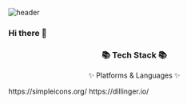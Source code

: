 ![header](https://capsule-render.vercel.app/api?type=Waving&color=auto&height=200&section=header&text=JongwOOn👋‍️&fontSize=50&animation=twinkling&fontAlignY=35)

### Hi there 👋

<div align=center>
	<h3>📚 Tech Stack 📚</h3>
	<p>✨ Platforms & Languages ✨</p>
</div>
https://simpleicons.org/
https://dillinger.io/
<!--
**dodsidsyd/dodsidsyd** is a ✨ _special_ ✨ repository because its `README.md` (this file) appears on your GitHub profile.

Here are some ideas to get you started:
<img src="https://img.shields.io/badge/Firebase-FFCA28?style=flat-square&logo=firebase&logoColor=white"/>
- 🔭 I’m currently working on ...
- 🌱 I’m currently learning ...
- 👯 I’m looking to collaborate on ...
- 🤔 I’m looking for help with ...
- 💬 Ask me about ...
- 📫 How to reach me: ...
- 😄 Pronouns: ...
- ⚡ Fun fact: ...
-->
